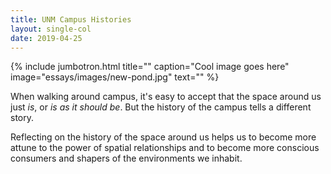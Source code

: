 ```yaml
---
title: UNM Campus Histories
layout: single-col
date: 2019-04-25
---
```


{% include jumbotron.html
  title=""
  caption="Cool image goes here"
  image="essays/images/new-pond.jpg"
  text=""
%}

When walking around campus, it's easy to accept that the space around us just _is_, or _is as it should be_. But the history of the campus tells a different story.

Reflecting on the history of the space around us helps us to become more attune to the power of spatial relationships and to become more conscious consumers and shapers of the environments we inhabit.
